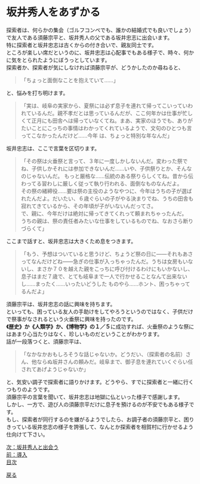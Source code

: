 # 坂井秀人をあずかる  
  
探索者は、何らかの集会（ゴルフコンペでも、誰かの結婚式でも良いでしょう）で友人である須藤宗平と、坂井秀人の父である坂井忠志に出会います。  
特に探索者と坂井忠志は古くからの付き合いで、親友同士です。  
ところが楽しい席だというのに、坂井忠志は心配事でもある様子で、時々、何かに気をとられたようにぼうっとしています。  
探索者か、探索者が気にしなければ須藤宗平が、どうかしたのか尋ねると、 

> 「ちょっと面倒なことを抱えていて……」

と、悩みを打ち明けます。  
  
>「実は、岐阜の実家から、夏祭には必ず息子を連れて帰ってこいっていわれているんだ。親不孝だとは思っているんだが、ここ何年かは仕事が忙しくて正月にも田舎へは帰っていなくてね。まあ、実家のほうでも、ありがたいことにこっちの事情はわかってくれているようで、文句のひとつも言ってこなかったんだけど……今年 は、ちょっと特別な年なんだ」
  
坂井忠志は、ここで言葉を区切ります。  
  
>「その祭は火垂祭と言って、３年に一度しかしないんだ。変わった祭でね、子供しかそれには参加できないんだ……いや、子供祭りとか、そんなのじゃないんだ。 もっと厳格な……伝統のある祭りらしくてね。昔から伝わってる習わしに厳しく従って執り行われる、面倒なものなんだよ。  
その祭の緒締役……要は祭の主役のようなやつに、今年はうちの子が選ばれたんだよ。だいたい、６歳ぐらいの子がやる決まりでね、うちの田舎も寂れてきているから、その年頃が子がいないんだってさ。  
で、親に、今年だけは絶対に帰ってきてくれって頼まれちゃったんだ。  
うちの親は、祭の責任者みたいな仕事をしているものでね、なおさら断りづらくて」
  
ここまで話すと、坂井忠志は大きくため息をつきます。  
  
>「もう、予想はついていると思うけど、ちょうど祭の日に――それもあさってなんだけどね――急ぎの仕事が入っちゃったんだ。うちは女房もいないし、まさか７０を越えた親をこっちに呼び付けるわけにもいかないし、息子はまだ７歳で、とても岐阜まで一人で行かせることなんて出来ないし……まったく……いったいどうした ものやら……ホント、困っちゃってるんだよ」
  
須藤宗平は、坂井忠志の話に興味を持ちます。  
といっても、困っている友人の手助けをしてやろうというのではなく、子供だけで祭事がなされるという火垂祭に興味を持ったのです。  
**《歴史》**か**《人類学》**か、**《博物学》**の**１／５**に成功すれば、火垂祭のような祭にはあまり心当たりはなく、珍しいものだということがわかります。  
話が一段落つくと、須藤宗平は、  
  
>「なかなかおもしろそうな話じゃないか。どうだい、（探索者の名前）さん、他ならぬ坂井さんの頼みだ。岐阜まで、御子息を連れていくぐらい任されてあげようじゃないか」  
  
と、気安い調子で探索者に語りかけます。どうやら、すでに探索者と一緒に行くつもりのようです。  
須藤宗平の言葉を聞いて、坂井忠志は地獄に仏といった様子で感謝します。  
しかし、一方で、遊び人の須藤宗平だけに息子を預けるのが不安でもある様子です。  
もし、探索者が同行するのを嫌がるようでしたら、お調子者の須藤宗平と、困りきっている坂井忠志の様子を誇張して、なんとか探索者を相賀村に行かせるよう仕向けて下さい。  

[次：坂井秀人と出会う](012_坂井秀人と出会う.md)  
[前：導入](010_導入.md)  
[目次](004_シナリオ目次.md)  

<a href="javascript:history.back()">戻る</a>  